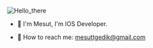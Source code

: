 
   ![Hello_there](https://github.com/mesutgdk/mesutgdk/assets/112901255/0c2c868f-3f61-4d29-9456-ee23eaf9b73e)
- 👋 I'm Mesut, I'm IOS Developer.

- 📡 How to reach me: mesuttgedik@gmail.com
<!--
**mesutgdk/mesutgdk** is a ✨ _special_ ✨ repository because its `README.md` (this file) appears on your GitHub profile.

Here are some ideas to get you started:

- 🔭 I’m currently working on ...
- 🌱 I’m currently learning ...
- 👯 I’m looking to collaborate on ...
- 🤔 I’m looking for help with ...
- 💬 Ask me about ...
- 📫 How to reach me: ...
- 😄 Pronouns: ...
- ⚡ Fun fact: ...
-->
